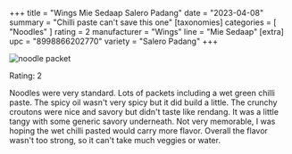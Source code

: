 +++
title = "Wings Mie Sedaap Salero Padang"
date = "2023-04-08"
summary = "Chilli paste can't save this one"
[taxonomies]
categories = [ "Noodles" ]
rating = 2
manufacturer = "Wings"
line = "Mie Sedaap"
[extra]
upc = "8998866202770"
variety = "Salero Padang"
+++

![noodle packet](feature-8998866202770.png)

Rating: 2

Noodles were very standard.
Lots of packets including a wet green chilli paste.
The spicy oil wasn't very spicy but it did build a little.
The crunchy croutons were nice and savory but didn't taste like rendang.
It was a little tangy with some generic savory underneath.
Not very memorable, I was hoping the wet chilli pasted would carry more flavor.
Overall the flavor wasn't too strong, so it can't take much veggies or water.
